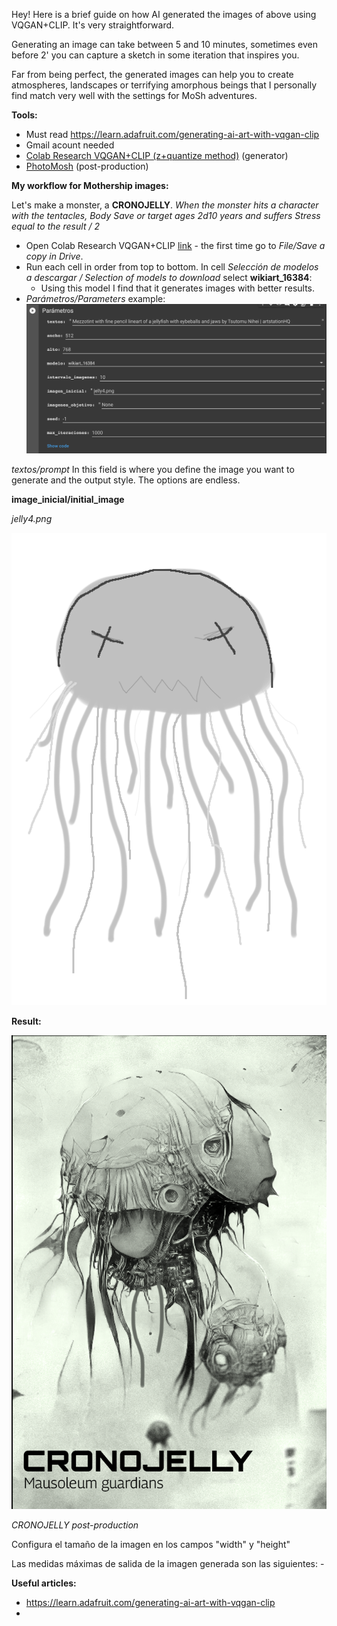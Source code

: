 Hey! Here is a brief guide on how AI generated the images of above using VQGAN+CLIP. It's very straightforward.

Generating an image can take between 5 and 10 minutes, sometimes even before 2' you can capture a sketch in some iteration that inspires you. 

Far from being perfect, the generated images can help you to create atmospheres, landscapes or terrifying amorphous beings  that I personally find match very well with the settings for MoSh adventures.

**Tools:**
 - Must read https://learn.adafruit.com/generating-ai-art-with-vqgan-clip
 - Gmail acount needed
 - [Colab Research VQGAN+CLIP (z+quantize method)](https://colab.research.google.com/drive/1BGPem6Vuv47MMtgzR98bvodKDFKXM3Rb) (generator)
 - [PhotoMosh](https://photomosh.com/) (post-production)

**My workflow for Mothership images:**

Let's make a monster, a **CRONOJELLY**. *When the monster hits a character with the tentacles, Body Save or target ages 2d10 years and suffers Stress equal to the result / 2* 

- Open Colab Research VQGAN+CLIP [link](https://colab.research.google.com/drive/1BGPem6Vuv47MMtgzR98bvodKDFKXM3Rb) - the first time go to *File/Save a copy in Drive*.
- Run each cell in order from top to bottom. In cell *Selección de modelos a descargar / Selection of models to download* select **wikiart_16384**:
  - Using this model I find that it generates images with better results.
- *Parámetros/Parameters* example: 
  ![Foo](https://raw.githubusercontent.com/delacannon/generate-rpg-images-vqgan/main/images/jelly-example.png)
  

*textos/prompt* In this field is where you define the image you want to generate and the output style. The options are endless.

**image_inicial/initial_image**

*jelly4.png*

![Initial image](https://raw.githubusercontent.com/delacannon/generate-rpg-images-vqgan/main/images/jelly4.png)

**Result:**

![Cronojelly1](https://raw.githubusercontent.com/delacannon/generate-rpg-images-vqgan/main/images/cronojelly1.png)

*CRONOJELLY post-production*


Configura el tamaño de la imagen en los campos "width" y "height"

Las medidas máximas de salida de la imagen generada son las siguientes:
    - 

**Useful articles:**
 - https://learn.adafruit.com/generating-ai-art-with-vqgan-clip
 - 